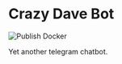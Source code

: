 # Crazy Dave Bot

![Publish Docker](https://github.com/PhotonQuantum/crazy_dave_bot/workflows/Publish%20Docker/badge.svg)

Yet another telegram chatbot.

